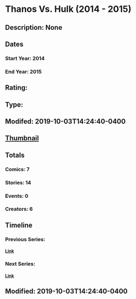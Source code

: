 # Thanos Vs. Hulk (2014 - 2015)
## Description: None
## Dates
### Start Year: 2014
### End Year: 2015
## Rating: 
## Type: 
## Modifed: 2019-10-03T14:24:40-0400
## [Thumbnail](http://i.annihil.us/u/prod/marvel/i/mg/9/20/54f4d832c4aa4.jpg)
## Totals
### Comics: 7
### Stories: 14
### Events: 0
### Creators: 6
## Timeline
### Previous Series: 
#### [Link]()
### Next Series: 
#### [Link]()
## Modified: 2019-10-03T14:24:40-0400